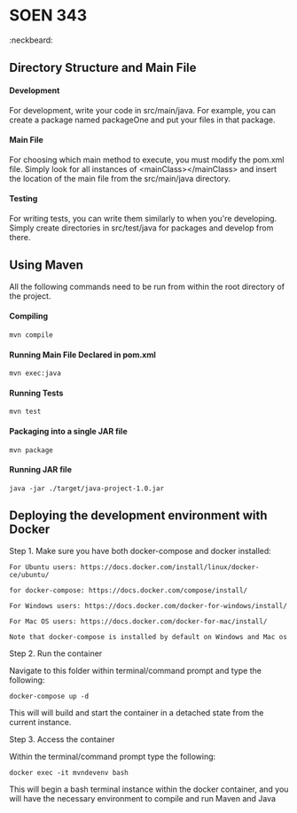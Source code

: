 <h1>SOEN 343</h1> :neckbeard: 

<h2>Directory Structure and Main File</h2>

<h4>Development</h4>

For development, write your code in src/main/java. For example, you can create a package
named packageOne and put your files in that package.

<h4>Main File</h4>

For choosing which main method to execute, you must modify the pom.xml file. Simply look
for all instances of \<mainClass>\</mainClass> and insert the location of the main file from
the src/main/java directory.

<h4>Testing</h4>

For writing tests, you can write them similarly to when you're developing. Simply create 
directories in src/test/java for packages and develop from there.


<h2>Using Maven</h2>

All the following commands need to be run from within the root directory of the project.

<h4>Compiling</h4>

    mvn compile
    
<h4>Running Main File Declared in pom.xml</h4>

    mvn exec:java

<h4>Running Tests</h4>

    mvn test

<h4>Packaging into a single JAR file</h4>

    mvn package
    
<h4>Running JAR file</h4>

    java -jar ./target/java-project-1.0.jar
    

<h2>Deploying the development environment with Docker</h2>

Step 1. Make sure you have both docker-compose and docker installed:

    For Ubuntu users: https://docs.docker.com/install/linux/docker-ce/ubuntu/

    for docker-compose: https://docs.docker.com/compose/install/
    
    For Windows users: https://docs.docker.com/docker-for-windows/install/

    For Mac OS users: https://docs.docker.com/docker-for-mac/install/
    
    Note that docker-compose is installed by default on Windows and Mac os

Step 2. Run the container

Navigate to this folder within terminal/command prompt and type the following:

    docker-compose up -d

This will will build and start the container in a detached state from the current instance.

Step 3. Access the container

Within the terminal/command prompt type the following:

    docker exec -it mvndevenv bash

This will begin a bash terminal instance within the docker container, and you will have the necessary
environment to compile and run Maven and Java

